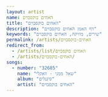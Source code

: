 ```yaml
---
layout: artist
name: האחים בוקסבוים
title: "האחים בוקסבוים"
description: "דף האמן האחים בוקסבוים"
keywords: "שירים, מוזיקה, האחים בוקסבוים"
permalink: /artists/האחים-בוקסבוים
redirect_from:
  - /artists/list/האחים בוקסבוים
  - /artists/האחים-בוקסבוים/
songs:
  - number: "32685"
    name: "שאל ממני - וואקלי"
    album: "סינגלים"
    artist: "האחים בוקסבוים"
---
```

